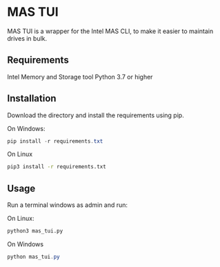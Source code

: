 # MAS TUI
MAS TUI is a wrapper for the Intel MAS CLI, to make it easier to maintain drives in bulk.

## Requirements
Intel Memory and Storage tool
Python 3.7 or higher


## Installation

Download the directory and install the requirements using pip.

On Windows:
```powershell
pip install -r requirements.txt
```
On Linux
```bash
pip3 install -r requirements.txt
```

## Usage

Run a terminal windows as admin and run:

On Linux:
```bash
python3 mas_tui.py

```

On Windows

```powershell
python mas_tui.py

```
